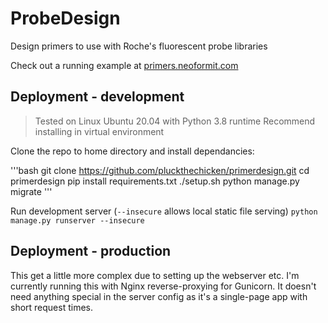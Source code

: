 # ProbeDesign
Design primers to use with Roche's fluorescent probe libraries

Check out a running example at [primers.neoformit.com](http://primers.neoformit.com/)

Deployment - development
------

> Tested on Linux Ubuntu 20.04 with Python 3.8 runtime
> Recommend installing in virtual environment

Clone the repo to home directory and install dependancies:

'''bash
git clone https://github.com/pluckthechicken/primerdesign.git
cd primerdesign
pip install requirements.txt
./setup.sh
python manage.py migrate
'''

Run development server (`--insecure` allows local static file serving)
`python manage.py runserver --insecure`

Deployment - production
------

This get a little more complex due to setting up the webserver etc. I'm currently running this with Nginx reverse-proxying for Gunicorn. It doesn't need anything special in the server config as it's a single-page app with short request times.
